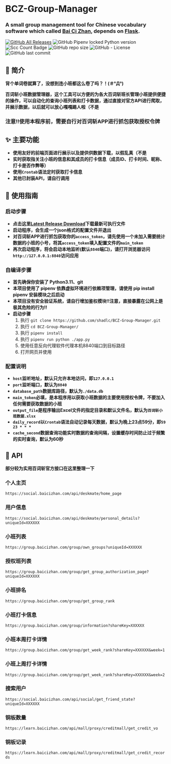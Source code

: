 # BCZ-Group-Manager

### A small group management tool for Chinese vocabulary software which  called [Bai Ci Zhan](https://www.baicizhan.com/), depends on [Flask](https://github.com/pallets/flask).

[![GitHub All Releases](https://img.shields.io/github/downloads/shadlc/BCZ-Group-Manager/total)](../../releases)
![GitHub Pipenv locked Python version](https://img.shields.io/github/pipenv/locked/python-version/shadlc/BCZ-Group-Manager)
![Scc Count Badge](https://sloc.xyz/github/shadlc/BCZ-Group-Manager)
![GitHub repo size](https://img.shields.io/github/repo-size/shadlc/BCZ-Group-Manager)
![GitHub - License](https://img.shields.io/github/license/shadlc/BCZ-Group-Manager)
![GitHub last commit](https://img.shields.io/github/last-commit/shadlc/BCZ-Group-Manager)

## 💬 简介
**背个单词卷就算了，没想到连小班都这么卷了吗？！(＃°Д°)**

**百词斩小班数据管理器，这个工具可以方便的为各大百词斩班长管理小班提供便捷的操作，可以自动化的查询小班列表和打卡数据，通过直接对官方API进行爬取，并展示数据，以后就可以放心嘎嘎踢人啦（不是**

### **注意‼️使用本程序前，需要自行对百词斩APP进行抓包获取授权令牌**

## ✨ 主要功能

- **使用友好的前端页面进行展示以及提供供数据下载，以假乱真（不是**
- **实时获取指关注小班的信息和其成员的打卡信息（成员ID、打卡时间、昵称、打卡是否作弊等）**
- **使用`Crontab`语法定时获取打卡信息**
- **其他已封装API，请自行调用**


## 📝 使用指南

### 启动步骤
- **点击这里[Latest Release Download](https://github.com/shadlc/BCZ-Group-Manager/releases/latest)下载最新可执行文件**
- **启动程序，会生成一个json格式的配置文件并退出**
- **对百词斩APP进行抓包获取你的`access_token`，请先使用一个未加入需要统计数据的小班的小号，将其`access_token`填入配置文件的`main_token`**
- **再次启动程序，将会启动本地监听(默认`8840`端口)，请打开浏览器访问`http://127.0.0.1:8840`访问应用**

### 自编译步骤
- **首先确保你安装了 Python3.11、git**
- **本项目使用了 pipenv 依靠虚拟环境进行依赖项管理，请使用 pip install pipenv 安装模块之后启动**
- **本项目没有安全验证系统，请自行增加鉴权模块‼️注意，直接暴露在公网上是极其危险的行为‼️**
- **启动步骤**
  1. 执行 `git clone https://github.com/shadlc/BCZ-Group-Manager.git`
  2. 执行 `cd BCZ-Group-Manager/`
  3. 执行 `pipenv install`
  4. 执行 `pipenv run python ./app.py`
  5. 使用任意反向代理软件代理本机8840端口到目标路径
  6. 打开网页并使用

### 配置说明
- **`host`监听地址，默认只允许本地访问，即`127.0.0.1`**
- **`port`监听端口，默认为`8840`**
- **`database_path`数据库路径，默认为`./data.db`**
- **`main_token`必填，是本程序用以获取小班数据的主要使用授权令牌，不要加入任何需要获取数据的小班**
- **`output_file`是程序输出Excel文件的指定目录和默认文件名，默认为`百词斩小班数据.xlsx`**
- **`daily_record`以`Crontab`语法自动记录每天数据，默认为晚上23点59分，即`59 23 * * *`**
- **`cache_second`数据查询功能实时数据的查询间隔，设置缓存时间防止过于频繁的实时查询，默认为60秒**


## 🔌 API

**部分较为实用百词斩官方接口在这里整理一下**

### 个人主页
`https://social.baicizhan.com/api/deskmate/home_page`

### 用户信息
`https://social.baicizhan.com/api/deskmate/personal_details?uniqueId=XXXXXX`

### 小班列表
`https://group.baicizhan.com/group/own_groups?uniqueId=XXXXXX`

### 授权班列表
`https://group.baicizhan.com/group/get_group_authorization_page?uniqueId=XXXXXX`

### 小班排名
`https://group.baicizhan.com/group/get_group_rank`

### 小班打卡信息
`https://group.baicizhan.com/group/information?shareKey=XXXXXX`

### 小班本周打卡详情
`https://group.baicizhan.com/group/get_week_rank?shareKey=XXXXXX&week=1`

### 小班上周打卡详情
`https://group.baicizhan.com/group/get_week_rank?shareKey=XXXXXX&week=2`

### 搜索用户
`https://social.baicizhan.com/api/social/get_friend_state?uniqueId=XXXXXX`

### 铜板数量
`https://learn.baicizhan.com/api/mall/proxy/creditmall/get_credit_vo`

### 铜板记录
`https://learn.baicizhan.com/api/mall/proxy/creditmall/get_credit_records`
